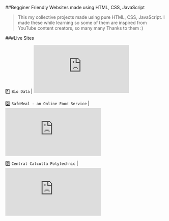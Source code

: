##Begginer Friendly Websites made using HTML, CSS, JavaScript

> This my collective projects made using pure HTML, CSS, JavaScript. I made these while learning so some of them are inspired from YouTube content creators, so many many Thanks to them :) 

###Live Sites

1️⃣ ```Bio Data``` | ![Click Here](https://sumuhere.github.io/html-css-js-beginner-projects/Biodata/biodata.html)

2️⃣ ```SafeMeal - an Online Food Service``` | ![Click Here](https://sumuhere.github.io/html-css-js-beginner-projects/SafeMeal/index.html)

3️⃣ ```Central Calcutta Polytechnic``` | ![Click Here](https://sumuhere.github.io/html-css-js-beginner-projects/ccpkolkata/index.html)

